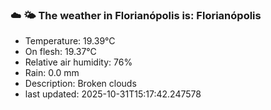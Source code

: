 ### ☁️ 🌤️  The weather in Florianópolis is: Florianópolis

- Temperature: 19.39°C
- On flesh: 19.37°C
- Relative air humidity: 76%
- Rain: 0.0 mm
- Description: Broken clouds
- last updated: 2025-10-31T15:17:42.247578
